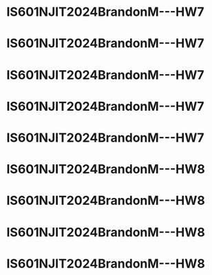 # IS601NJIT2024BrandonM---HW7
# IS601NJIT2024BrandonM---HW7
# IS601NJIT2024BrandonM---HW7
# IS601NJIT2024BrandonM---HW7
# IS601NJIT2024BrandonM---HW7
# IS601NJIT2024BrandonM---HW8
# IS601NJIT2024BrandonM---HW8
# IS601NJIT2024BrandonM---HW8
# IS601NJIT2024BrandonM---HW8
